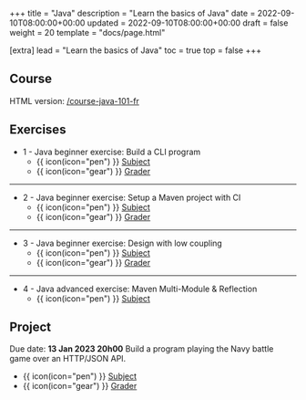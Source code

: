 +++
title = "Java"
description = "Learn the basics of Java"
date = 2022-09-10T08:00:00+00:00
updated = 2022-09-10T08:00:00+00:00
draft = false
weight = 20
template = "docs/page.html"

[extra]
lead = "Learn the basics of Java"
toc = true
top = false
+++

## Course
HTML version: [/course-java-101-fr](https://lernejo.github.io/course-java-101-fr)

## Exercises

* 1 - Java beginner exercise: Build a CLI program
    * {{ icon(icon="pen") }}  [Subject](https://github.com/lernejo/exercises/blob/master/java_fr/EXERCISE.adoc)
    * {{ icon(icon="gear") }} [Grader](https://github.com/lernejo/korekto-java-basics-grader)
---
* 2 - Java beginner exercise: Setup a Maven project with CI
    * {{ icon(icon="pen") }}  [Subject](https://github.com/lernejo/exercises/blob/master/maven_fr/EXERCISE.adoc)
    * {{ icon(icon="gear") }} [Grader](https://github.com/lernejo/korekto-maven-grader)
---
- 3 - Java beginner exercise: Design with low coupling
    * {{ icon(icon="pen") }}  [Subject](https://github.com/lernejo/exercises/blob/master/decoupling_fr/EXERCISE.adoc)
    * {{ icon(icon="gear") }} [Grader](https://github.com/lernejo/korekto-decoupling-grader)
---
* 4 - Java advanced exercise: Maven Multi-Module & Reflection
    * {{ icon(icon="pen") }}  [Subject](https://github.com/lernejo/exercises/blob/master/multimodule_reflect_fr/EXERCISE.adoc)

## Project
Due date: **13 Jan 2023 20h00**
Build a program playing the Navy battle game over an HTTP/JSON API.
* {{ icon(icon="pen") }} [Subject](https://github.com/lernejo/exercises/blob/master/projects/http_api_fr/EXERCISE.adoc)
* {{ icon(icon="gear") }} [Grader](https://github.com/lernejo/korekto-java-api-grader)
